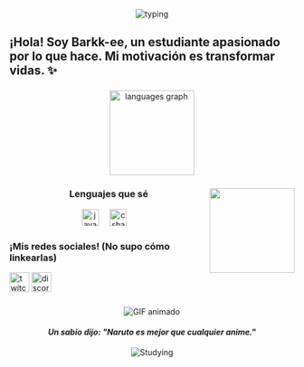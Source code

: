 <p align="center">
  <img src="https://github.com/user-attachments/assets/00161f65-c8cb-4ee1-baa6-1ee70f391923" alt="typing" />
</p>

<h2 align="left">¡Hola! Soy Barkk-ee, un estudiante apasionado por lo que hace. Mi motivación es transformar vidas. ✨</h2>

###

<div align="center">
  <img src="https://github-readme-stats.vercel.app/api/top-langs?username=Barkk-ee&locale=en&hide_title=false&layout=compact&card_width=320&langs_count=5&theme=dracula&hide_border=false" height="150" alt="languages graph" />
</div>

###

<img align="right" height="150" src="https://i.pinimg.com/originals/6e/b3/c7/6eb3c775c064baff9b9f085e8f3f91d1.gif" />

###
<h3 align="center">Lenguajes que sé</h3>
<div align="center">
  <img src="https://cdn.jsdelivr.net/gh/devicons/devicon/icons/java/java-original.svg" height="30" alt="java logo" />
  <img Width="12"/>
  <img src="https://cdn.jsdelivr.net/gh/devicons/devicon/icons/csharp/csharp-original.svg" height="30" alt="csharp logo" />
  <img Width="12"/>
</div>

###

<h3 align="left">¡Mis redes sociales! (No supo cómo linkearlas)</h3>
<div align="left">
  <img src="https://img.shields.io/static/v1?message=Twitch&logo=twitch&label=&color=9146FF&logoColor=white&labelColor=&style=for-the-badge" height="35" alt="twitch logo" />
  <img src="https://img.shields.io/static/v1?message=Discord&logo=discord&label=&color=7289DA&logoColor=white&labelColor=&style=for-the-badge" height="35" alt="discord logo" />
</div>

###

<div align="center">
  <img src="https://i.pinimg.com/originals/9b/95/3f/9b953f7a3d9c9dc1e1bdc80726476f84.gif" alt="GIF animado" />
  <h4><i>Un sabio dijo: "Naruto es mejor que cualquier anime."</i></h4>
  <img src="https://github.com/user-attachments/assets/4edaa78c-634f-4d2f-9312-362af7d61f5b" alt="Studying" />
</div>

###
<br clear="both">
